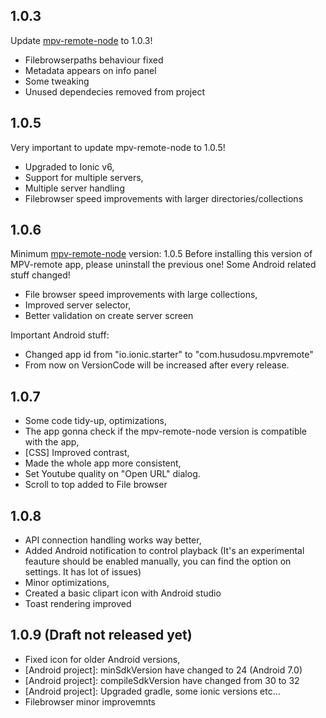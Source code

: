 ## 1.0.3

Update [mpv-remote-node](https://github.com/husudosu/mpv-remote-node) to 1.0.3!

- Filebrowserpaths behaviour fixed
- Metadata appears on info panel
- Some tweaking
- Unused dependecies removed from project

## 1.0.5

Very important to update mpv-remote-node to 1.0.5!

- Upgraded to Ionic v6,
- Support for multiple servers,
- Multiple server handling
- Filebrowser speed improvements with larger directories/collections

## 1.0.6

Minimum [mpv-remote-node](https://github.com/husudosu/mpv-remote-node) version: 1.0.5
Before installing this version of MPV-remote app, please uninstall the previous one! Some Android related stuff changed!

- File browser speed improvements with large collections,
- Improved server selector,
- Better validation on create server screen

Important Android stuff:

- Changed app id from "io.ionic.starter" to "com.husudosu.mpvremote"
- From now on VersionCode will be increased after every release.

## 1.0.7

- Some code tidy-up, optimizations,
- The app gonna check if the mpv-remote-node version is compatible with the app,
- [CSS] Improved contrast,
- Made the whole app more consistent,
- Set Youtube quality on "Open URL" dialog.
- Scroll to top added to File browser

## 1.0.8

- API connection handling works way better,
- Added Android notification to control playback (It's an experimental feauture should be enabled manually, you can find the option on settings. It has lot of issues)
- Minor optimizations,
- Created a basic clipart icon with Android studio
- Toast rendering improved

## 1.0.9 (Draft not released yet)

- Fixed icon for older Android versions,
- [Android project]: minSdkVersion have changed to 24 (Android 7.0)
- [Android project]: compileSdkVersion have changed from 30 to 32
- [Android project]: Upgraded gradle, some ionic versions etc...
- Filebrowser minor improvemnts
